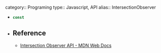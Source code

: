 category:: Programing
type:: Javascript, API
alias:: IntersectionObserver

- ```javascript
  const 
  ```
- ## Reference
	- [Intersection Observer API - MDN Web Docs](https://developer.mozilla.org/en-US/docs/Web/API/Intersection_Observer_API)